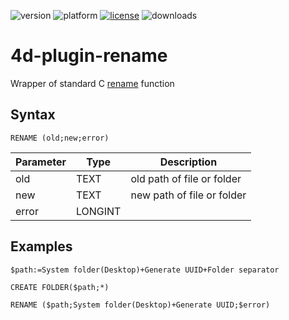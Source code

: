 ![version](https://img.shields.io/badge/version-16%2B-8331AE)
![platform](https://img.shields.io/static/v1?label=platform&message=osx-64%20|%20win-32%20|%20win-64&color=blue)
[![license](https://img.shields.io/github/license/miyako/4d-plugin-rename)](LICENSE)
![downloads](https://img.shields.io/github/downloads/miyako/4d-plugin-rename/total)

# 4d-plugin-rename
Wrapper of standard C [rename](https://msdn.microsoft.com/en-us/library/zw5t957f.aspx) function

## Syntax

```
RENAME (old;new;error)
```

Parameter|Type|Description
------------|------------|----
old|TEXT|old path of file or folder
new|TEXT|new path of file or folder
error|LONGINT|

## Examples

```
$path:=System folder(Desktop)+Generate UUID+Folder separator

CREATE FOLDER($path;*)

RENAME ($path;System folder(Desktop)+Generate UUID;$error)
```

